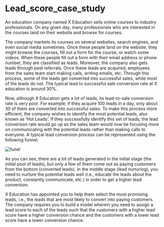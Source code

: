 # Lead_score_case_study
An education company named X Education sells online courses to industry professionals. On any given day, 
many professionals who are interested in the courses land on their website and browse for courses.

The company markets its courses on several websites, search engines, and even social media sometimes. 
Once these people land on the website, they might browse the courses, fill out a form for the course, 
or watch some videos. When these people fill out a form with their email address or phone number, they 
are classified as leads. Moreover, the company also gets leads through past referrals. Once these leads 
are acquired, employees from the sales team start making calls, writing emails, etc. Through this process,
some of the leads get converted into successful sales, while most of the leads do not. The typical lead to
successful sale conversion rate at X education is around 30%.

 

Now, although X Education gets a lot of leads, its lead-to-sale conversion rate is very poor. For example, 
if they acquire 100 leads in a day, only about 30 of them are converted into successful sales.
To make this process more efficient, the company wishes to identify the most potential leads, also
known as ‘Hot Leads’. If they successfully identify this set of leads, the lead conversion rate would 
go up as the sales team would now be focusing more on communicating with the potential leads rather 
than making calls to everyone. A typical lead conversion process can be represented using the following funnel.


![funel](https://github.com/user-attachments/assets/e266b5f8-8240-4162-805a-27be4c9d9ac1)

As you can see, there are a lot of leads generated in the initial stage (the initial pool of leads), but only a
few of them come out as paying customers from the bottom (converted leads). In the middle stage (lead nurturing),
you need to nurture the potential leads well (i.e., educate the leads about the product, constantly communicate, 
etc.) in order to get a higher lead conversion.

X Education has appointed you to help them select the most promising leads, i.e., the leads that are most likely to
convert into paying customers. The company requires you to build a model wherein you need to assign a lead score to 
each of the leads such that the customers with a higher lead score have a higher conversion chance and the customers
with a lower lead score have a lower conversion chance.








